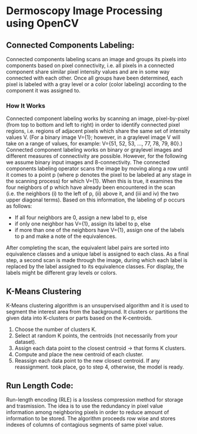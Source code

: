 # Dermoscopy Image Processing using OpenCV



## Connected Components Labeling:

Connected components labeling scans an image and groups its pixels into components based on pixel connectivity, i.e. all pixels in a connected component share similar pixel intensity values and are in some way connected with each other. Once all groups have been determined, each pixel is labeled with a gray level or a color (color labeling) according to the component it was assigned to.

### How It Works

Connected component labeling works by scanning an image, pixel-by-pixel (from top to bottom and left to right) in order to identify connected pixel regions, i.e. regions of adjacent pixels which share the same set of intensity values V. (For a binary image V={1}; however, in a graylevel image V will take on a range of values, for example: V={51, 52, 53, ..., 77, 78, 79, 80}.) Connected component labeling works on binary or graylevel images and different measures of connectivity are possible. However, for the following we assume binary input images and 8-connectivity. The connected components labeling operator scans the image by moving along a row until it comes to a point p (where p denotes the pixel to be labeled at any stage in the scanning process) for which V={1}. When this is true, it examines the four neighbors of p which have already been encountered in the scan (i.e. the neighbors (i) to the left of p, (ii) above it, and (iii and iv) the two upper diagonal terms). Based on this information, the labeling of p occurs as follows:

* If all four neighbors are 0, assign a new label to p, else
* if only one neighbor has V={1}, assign its label to p, else
* if more than one of the neighbors have V={1}, assign one of the labels to p and make a
note of the equivalences.

After completing the scan, the equivalent label pairs are sorted into equivalence classes and a
unique label is assigned to each class. As a final step, a second scan is made through the image,
during which each label is replaced by the label assigned to its equivalence classes. For display,
the labels might be different gray levels or colors.

## K-Means Clustering

K-Means clustering algorithm is an unsupervised algorithm and it is used to segment the interest area from the background. It clusters or partitions the given data into K-clusters or parts based on the K-centroids.
1. Choose the number of clusters K.
2. Select at random K points, the centroids (not necessarily from your dataset).
3. Assign each data point to the closest centroid → that forms K clusters.
4. Compute and place the new centroid of each cluster.
5. Reassign each data point to the new closest centroid. If any reassignment. took place, go
to step 4, otherwise, the model is ready.

## Run Length Code:
Run-length encoding (RLE) is a lossless compression method for storage and trasmission. The idea is to use the redundancy in pixel value information among neighboring pixels in order to reduce amount of information to be stored. The algorithm proceeds row wise and stores indexes of columns of contagious segments of same pixel value. 


